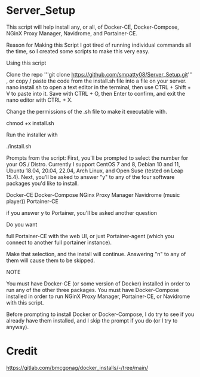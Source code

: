 # Server_Setup
This script will help install any, or all, of Docker-CE, Docker-Compose, NGinX Proxy Manager, Navidrome, and Portainer-CE.

Reason for Making this Script
I got tired of running individual commands all the time, so I created some scripts to make this very easy.

Using this script

Clone the repo
'''git clone https://github.com/smpatty08/Server_Setup.git'''
, or copy / paste the code from the install.sh file into a file on your server.
nano install.sh
to open a text editor in the terminal, then use CTRL + Shift + V to paste into it.
Save with CTRL + O, then Enter to confirm, and exit the nano editor with CTRL + X.

Change the permissions of the .sh file to make it executable with.

chmod +x install.sh

Run the installer with

./install.sh

Prompts from the script:
First, you'll be prompted to select the number for your OS / Distro.
Currently I support CentOS 7 and 8, Debian 10 and 11, Ubuntu 18.04, 20.04, 22.04,
Arch Linux, and Open Suse (tested on Leap 15.4).
Next, you'll be asked to answer "y" to any of the four software packages you'd like to install.

Docker-CE
Docker-Compose
NGinx Proxy Manager
Navidrome (music player))
Portainer-CE

if you answer y to Portainer, you'll be asked another question



Do you want

full Portainer-CE with the web UI, or
just Portainer-agent (which you connect to another full portainer instance).

Make that selection, and the install will continue.
Answering "n" to any of them will cause them to be skipped.

NOTE

You must have Docker-CE (or some version of Docker) installed in order to run any of the other three packages.
You must have Docker-Compose installed in order to run NGinX Proxy Manager, Portainer-CE, or Navidrome with this script.

Before prompting to install Docker or Docker-Compose, I do try to see if you already have them installed, and I skip the prompt if you do (or I try to anyway).

# Credit
https://gitlab.com/bmcgonag/docker_installs/-/tree/main/
